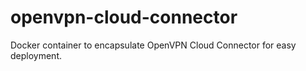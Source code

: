# openvpn-cloud-connector
Docker container to encapsulate OpenVPN Cloud Connector for easy deployment.
